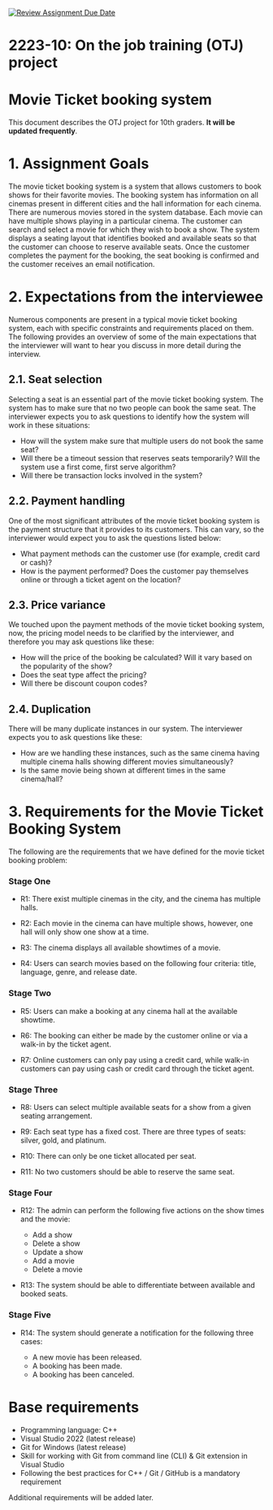 [![Review Assignment Due Date](https://classroom.github.com/assets/deadline-readme-button-22041afd0340ce965d47ae6ef1cefeee28c7c493a6346c4f15d667ab976d596c.svg)](https://classroom.github.com/a/LIdE0kg1)
# 2223-10: On the job training (OTJ) project

# Movie Ticket booking system
This document describes the OTJ project for 10th graders. **It will be updated frequently**.

# 1. Assignment Goals
The movie ticket booking system is a system that allows customers to book shows for their favorite movies. The booking system has information on all cinemas present in different cities and the hall information for each cinema. There are numerous movies stored in the system database. Each movie can have multiple shows playing in a particular cinema. The customer can search and select a movie for which they wish to book a show. The system displays a seating layout that identifies booked and available seats so that the customer can choose to reserve available seats. Once the customer completes the payment for the booking, the seat booking is confirmed and the customer receives an email notification.

# 2. Expectations from the interviewee
Numerous components are present in a typical movie ticket booking system, each with specific constraints and requirements placed on them. The following provides an overview of some of the main expectations that the interviewer will want to hear you discuss in more detail during the interview.

## 2.1. Seat selection
Selecting a seat is an essential part of the movie ticket booking system. The system has to make sure that no two people can book the same seat. The interviewer expects you to ask questions to identify how the system will work in these situations:

* How will the system make sure that multiple users do not book the same seat?
* Will there be a timeout session that reserves seats temporarily? Will the system use a first come, first serve algorithm?
* Will there be transaction locks involved in the system?

## 2.2. Payment handling
One of the most significant attributes of the movie ticket booking system is the payment structure that it provides to its customers. This can vary, so the interviewer would expect you to ask the questions listed below:

* What payment methods can the customer use (for example, credit card or cash)?
* How is the payment performed? Does the customer pay themselves online or through a ticket agent on the location?

## 2.3. Price variance
We touched upon the payment methods of the movie ticket booking system, now, the pricing model needs to be clarified by the interviewer, and therefore you may ask questions like these:
* How will the price of the booking be calculated? Will it vary based on the popularity of the show?
* Does the seat type affect the pricing?
* Will there be discount coupon codes?

## 2.4. Duplication
There will be many duplicate instances in our system. The interviewer expects you to ask questions like these:
* How are we handling these instances, such as the same cinema having multiple cinema halls showing different movies simultaneously?
* Is the same movie being shown at different times in the same cinema/hall?

# 3. Requirements for the Movie Ticket Booking System
The following are the requirements that we have defined for the movie ticket booking problem:

### Stage One
* R1: There exist multiple cinemas in the city, and the cinema has multiple halls.

* R2: Each movie in the cinema can have multiple shows, however, one hall will only show one show at a time.

* R3: The cinema displays all available showtimes of a movie.

* R4: Users can search movies based on the following four criteria: title, language, genre, and release date.

### Stage Two
* R5: Users can make a booking at any cinema hall at the available showtime.

* R6: The booking can either be made by the customer online or via a walk-in by the ticket agent.

* R7: Online customers can only pay using a credit card, while walk-in customers can pay using cash or credit card through the ticket agent.

### Stage Three
* R8: Users can select multiple available seats for a show from a given seating arrangement.

* R9: Each seat type has a fixed cost. There are three types of seats: silver, gold, and platinum.

* R10: There can only be one ticket allocated per seat.

* R11: No two customers should be able to reserve the same seat.

### Stage Four
* R12: The admin can perform the following five actions on the show times and the movie:

    * Add a show
    * Delete a show
    * Update a show
    * Add a movie
    * Delete a movie

* R13: The system should be able to differentiate between available and booked seats.

### Stage Five
* R14: The system should generate a notification for the following three cases:

    * A new movie has been released.
    * A booking has been made.
    * A booking has been canceled.

# Base requirements

* Programming language: C++
* Visual Studio 2022 (latest release)
* Git for Windows (latest release)
* Skill for working with Git from command line (CLI) & Git extension in Visual Studio
* Following the best practices for C++ / Git / GitHub is a mandatory requirement

Additional requirements will be added later.
